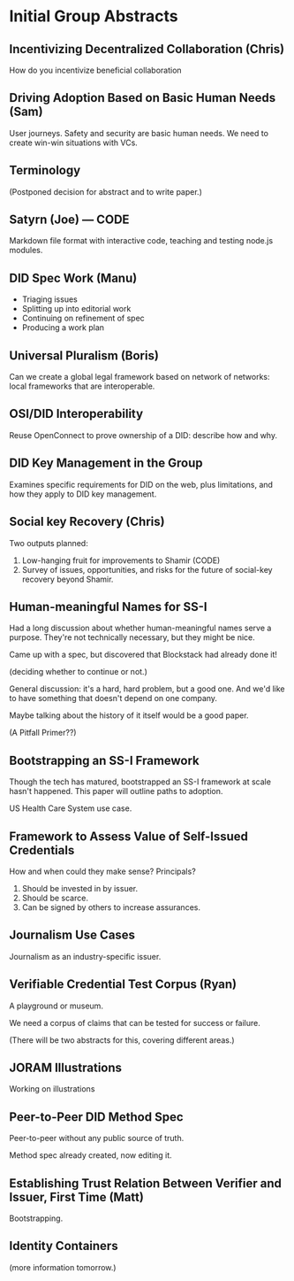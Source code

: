# Initial Group Abstracts

## Incentivizing Decentralized Collaboration (Chris)

How do you incentivize beneficial collaboration

## Driving Adoption Based on Basic Human Needs (Sam)

User journeys. Safety and security are basic human needs. We need to
create win-win situations with VCs.

## Terminology

(Postponed decision for abstract and to write paper.)

## Satyrn (Joe) — CODE

Markdown file format with interactive code, teaching and testing
node.js modules.

## DID Spec Work (Manu)

* Triaging issues
* Splitting up into editorial work
* Continuing on refinement of spec
* Producing a work plan

## Universal Pluralism (Boris)

Can we create a global legal framework based on network of networks:
local frameworks that are interoperable.

## OSI/DID Interoperability

Reuse OpenConnect to prove ownership of a DID: describe how and why.

## DID Key Management in the Group

Examines specific requirements for DID on the web, plus limitations,
and how they apply to DID key management.

## Social key Recovery (Chris)

Two outputs planned:
1.  Low-hanging fruit for improvements to Shamir (CODE)
2. Survey of issues, opportunities, and risks for the future of social-key recovery beyond Shamir.

## Human-meaningful Names for SS-I 

Had a long discussion about whether human-meaningful names serve a
purpose. They're not technically necessary, but they might be nice.

Came up with a spec, but discovered that Blockstack had already done it!

(deciding whether to continue or not.)

General discussion: it's a hard, hard problem, but a good one. And
we'd like to have something that doesn't depend on one company.

Maybe talking about the history of it itself would be a good paper.

(A Pitfall Primer??)

## Bootstrapping an SS-I Framework

Though the tech has matured, bootstrapped an SS-I framework at scale
hasn't happened. This paper will outline paths to adoption.

US Health Care System use case.

## Framework to Assess Value of Self-Issued Credentials

How and when could they make sense? Principals?

1. Should be invested in by issuer.
2. Should be scarce.
3. Can be signed by others to increase assurances.

## Journalism Use Cases

Journalism as an industry-specific issuer.

## Verifiable Credential Test Corpus (Ryan)

A playground or museum.

We need a corpus of claims that can be tested for success or failure.

(There will be two abstracts for this, covering different areas.)

## JORAM Illustrations

Working on illustrations

## Peer-to-Peer DID Method Spec

Peer-to-peer without any public source of truth.

Method spec already created, now editing it.

## Establishing Trust Relation Between Verifier and Issuer, First Time (Matt)

Bootstrapping. 

## Identity Containers

(more information tomorrow.)
